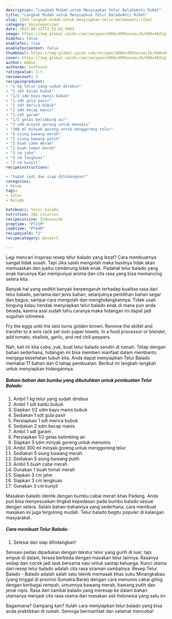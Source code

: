 ```yaml
---
description: "Langkah Mudah untuk Menyiapkan Telur BaladoAnti Ribet"
title: "Langkah Mudah untuk Menyiapkan Telur BaladoAnti Ribet"
slug: 1243-langkah-mudah-untuk-menyiapkan-telur-baladoanti-ribet
category: Uncategorized
date: 2022-08-22T22:52:02.996Z
image: https://img-global.cpcdn.com/recipes/b068cd995eceac2b/680x482cq70/telur-balado-foto-resep-utama.jpg
hideToc: false
enableToc: true
enableTocContent: false
thumbnail: https://img-global.cpcdn.com/recipes/b068cd995eceac2b/680x482cq70/telur-balado-foto-resep-utama.jpg
cover: https://img-global.cpcdn.com/recipes/b068cd995eceac2b/680x482cq70/telur-balado-foto-resep-utama.jpg
author: Admin
authorAv: notfound
ratingvalue: 3.5
reviewcount: 3
recipeingredient:
- "1 kg telur yang sudah direbus"
- "1 sdt kaldu bubuk"
- "1/2 sdm kayu manis bubuk"
- "1 sdt gula pasir"
- "1 sdt merica bubuk"
- "2 sdm kecap manis"
- "1 sdt garam"
- "1/2 gelas belimbing air"
- "3 sdm minyak goreng untuk menumis"
- "300 ml minyak goreng untuk menggoreng telur"
- "5 siung bawang merah"
- "5 siung bawang putih"
- "5 buah cabe merah"
- "1 buah tomat merah"
- "3 cm jahe"
- "3 cm lengkuas"
- "3 cm kunyit"
recipeinstructions:

- "Sudah jadi dan siap dihidangkan!"
categories:
- Resep
tags:
- telur
- balado

katakunci: telur balado 
nutrition: 281 calories
recipecuisine: Indonesian
preptime: "PT21M"
cooktime: "PT44M"
recipeyield: "2"
recipecategory: Dessert

---
```



Lagi mencari inspirasi resep telur balado yang lezat? Cara membuatnya sangat tidak susah. Tapi Jika salah mengolah maka hasilnya tidak akan memuaskan dan justru cenderung tidak enak. Padahal telur balado yang enak harusnya Kan mempunyai aroma dan cita rasa yang bisa memancing selera kita.


Banyak hal yang sedikit banyak berpengaruh terhadap kualitas rasa dari telur balado, pertama dari jenis bahan, selanjutnya pemilihan bahan segar dan bagus, sampai cara mengolah dan menghidangkannya. Tidak usah bingung kalau hendak menyiapkan telur balado enak di mana pun anda berada, karena asal sudah tahu caranya maka hidangan ini dapat jadi suguhan istimewa.

Fry the eggs until the skin turns golden brown. Remove the skillet and transfer to a wire rack set over paper towels. In a food processor or blender, add tomato, shallots, garlic, and red chili peppers.


Nah, kali ini kita coba, yuk, buat telur balado sendiri di rumah. Tetap dengan bahan sederhana, hidangan ini bisa memberi manfaat dalam membantu menjaga kesehatan tubuh kita. Anda dapat menyiapkan Telur Balado memakai 17 bahan dan 0 tahap pembuatan. Berikut ini langkah-langkah untuk menyiapkan hidangannya.

<!--inarticleads1-->

##### Bahan-bahan dan bumbu yang dibutuhkan untuk pembuatan Telur Balado:

1. Ambil 1 kg telur yang sudah direbus
1. Ambil 1 sdt kaldu bubuk
1. Siapkan 1/2 sdm kayu manis bubuk
1. Sediakan 1 sdt gula pasir
1. Persiapkan 1 sdt merica bubuk
1. Sediakan 2 sdm kecap manis
1. Ambil 1 sdt garam
1. Persiapkan 1/2 gelas belimbing air
1. Siapkan 3 sdm minyak goreng untuk menumis
1. Ambil 300 ml minyak goreng untuk menggoreng telur
1. Sediakan 5 siung bawang merah
1. Sediakan 5 siung bawang putih
1. Ambil 5 buah cabe merah
1. Gunakan 1 buah tomat merah
1. Siapkan 3 cm jahe
1. Siapkan 3 cm lengkuas
1. Gunakan 3 cm kunyit


Masakan balado identik dengan bumbu cabai merah khas Padang. Anda pun bisa menyesuaikan tingkat kepedasan pada bumbu balado sesuai dengan selera. Selain bahan-bahannya yang sederhana, cara membuat masakan ini juga tergolong mudah. Telur balado begitu populer di kalangan masyarakat. 

<!--inarticleads2-->

##### Cara membuat Telur Balado:


1. Selesai dan siap dihidangkan!

Sensasi pedas dipadukan dengan tekstur telur yang gurih di luar, tapi empuk di dalam, terasa berbeda dengan masakan telur lainnya. Rasanya sedap dan cocok jadi lauk bersama nasi untuk santap keluarga. Kunci utama dari resep telur balado adalah cita rasa siraman sambalnya. Resep Telur Balado - Balado adalah salah satu teknik memasak khas suku Minangkabau (yang tinggal di provinsi Sumatra Barat) dengan cara menumis cabai giling dengan berbagai rempah, umumnya bawang merah, bawang putih dan jeruk nipis. Rasa dari sambal balado yang meresap ke dalam bahan utamanya menjadi cita rasa utama dari masakan asli Indonesia yang satu ini. 

Bagaimana? Gampang kan? Itulah cara menyiapkan telur balado yang bisa anda praktikkan di rumah. Semoga bermanfaat dan selamat mencoba!
